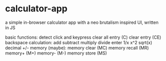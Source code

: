 # calculator-app
a simple in-browser calculator app with a neo brutalism inspired UI, written in JS

basic functions:
    detect click and keypress
    clear all entry (C)
    clear entry (CE)
    backspace
    calculation:
        add
        subtract
        multiply
        divide
        enter
        1/x
        x^2
        sqrt(x)
        decimal
        +/-
    memory (maybe):
        memory clear (MC)
        memory recall (MR)
        memory+ (M+)
        memory- (M-)
        memory store (MS)
